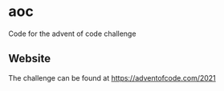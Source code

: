 # aoc
Code for the advent of code challenge

## Website
The challenge can be found at https://adventofcode.com/2021
